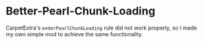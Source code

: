 # Better-Pearl-Chunk-Loading
CarpetExtra's `enderPearlChunkLoading` rule did not work properly, so I made my own simple mod to achieve the same functionality.